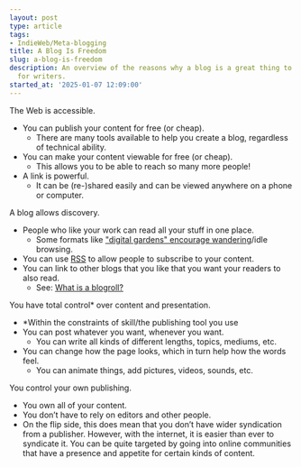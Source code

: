 ```yaml
---
layout: post
type: article
tags:
- IndieWeb/Meta-blogging
title: A Blog Is Freedom
slug: a-blog-is-freedom
description: An overview of the reasons why a blog is a great thing to have, especially
  for writers.
started_at: '2025-01-07 12:09:00'
---
```


The Web is accessible.
* You can publish your content for free (or cheap).
    * There are many tools available to help you create a blog, regardless of technical ability.
* You can make your content viewable for free (or cheap).
    * This allows you to be able to reach so many more people!
* A link is powerful. 
    * It can be (re-)shared easily and can be viewed anywhere on a phone or computer.

A blog allows discovery. 
* People who like your work can read all your stuff in one place.
    * Some formats like ["digital gardens" encourage wandering](https://web.archive.org/web/20240622072608/https://codingkoi.com/garden/digital-garden-model.html)/idle browsing.
* You can use [RSS](https://aboutfeeds.com/) to allow people to subscribe to your content.
* You can link to other blogs that you like that you want your readers to also read.
    * See: [What is a blogroll?](https://indieweb.org/blogroll)

You have total control* over content and presentation.
* *Within the constraints of skill/the publishing tool you use
* You can post whatever you want, whenever you want.
    * You can write all kinds of different lengths, topics, mediums, etc.
* You can change how the page looks, which in turn help how the words feel.
    * You can animate things, add pictures, videos, sounds, etc.

You control your own publishing. 
* You own all of your content.
* You don’t have to rely on editors and other people. 
* On the flip side, this does mean that you don’t have wider syndication from a publisher. However, with the internet, it is easier than ever to syndicate it. You can be quite targeted by going into online communities that have a presence and appetite for certain kinds of content.